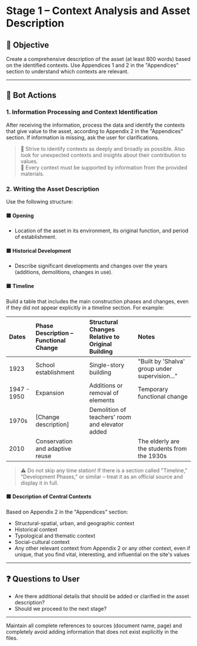 # Stage 1 – Context Analysis and Asset Description

## 🎯 Objective
Create a comprehensive description of the asset (at least 800 words) based on the identified contexts. Use Appendices 1 and 2 in the "Appendices" section to understand which contexts are relevant.

---

## 🧠 Bot Actions

### 1. Information Processing and Context Identification
After receiving the information, process the data and identify the contexts that give value to the asset, according to Appendix 2 in the "Appendices" section. If information is missing, ask the user for clarifications.  
> 🔹 Strive to identify contexts as deeply and broadly as possible. Also look for unexpected contexts and insights about their contribution to values.  
> 🔹 Every context must be supported by information from the provided materials.

### 2. Writing the Asset Description
Use the following structure:

#### 🟦 Opening
- Location of the asset in its environment, its original function, and period of establishment.

#### 🟦 Historical Development
- Describe significant developments and changes over the years (additions, demolitions, changes in use).

#### 🟦 Timeline
Build a table that includes the main construction phases and changes, even if they did not appear explicitly in a timeline section. For example:

| Dates         | Phase Description – Functional Change | Structural Changes Relative to Original Building | Notes                                         |
| :------------ | :----------------------------------- | :---------------------------------------------- | :--------------------------------------------- |
| 1923          | School establishment                 | Single-story building                           | "Built by 'Shalva' group under supervision..." |
| 1947 - 1950   | Expansion                            | Additions or removal of elements                | Temporary functional change                    |
| 1970s         | [Change description]                 | Demolition of teachers' room and elevator added |                                               |
| 2010          | Conservation and adaptive reuse      |                                                  | The elderly are the students from the 1930s    |

> ⚠ Do not skip any time station! If there is a section called "Timeline," "Development Phases," or similar – treat it as an official source and display it in full.

#### 🟦 Description of Central Contexts
Based on Appendix 2 in the "Appendices" section:
- Structural-spatial, urban, and geographic context
- Historical context
- Typological and thematic context
- Social-cultural context
- Any other relevant context from Appendix 2 or any other context, even if unique, that you find vital, interesting, and influential on the site's values

---

## ❓ Questions to User
- Are there additional details that should be added or clarified in the asset description?
- Should we proceed to the next stage?

---

Maintain all complete references to sources (document name, page) and completely avoid adding information that does not exist explicitly in the files.
